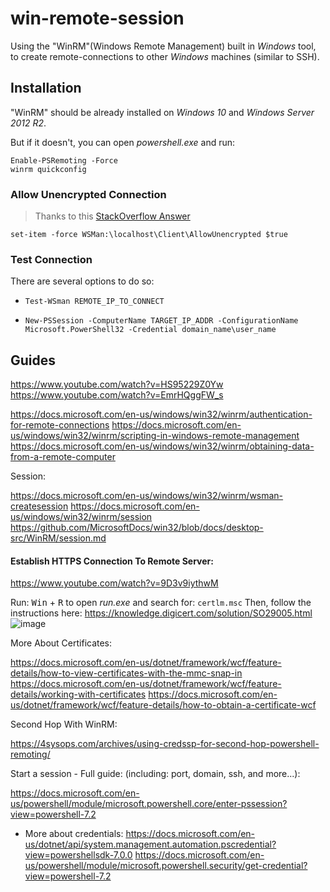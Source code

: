 # win-remote-session

Using the "WinRM"(Windows Remote Management) built in *Windows* tool,
to create remote-connections to other *Windows* machines (similar to SSH).

## Installation

"WinRM" should be already installed on *Windows 10* and *Windows Server 2012 R2*.

But if it doesn't, you can open *powershell.exe* and run:
```
Enable-PSRemoting -Force
winrm quickconfig
```

### Allow Unencrypted Connection

> Thanks to this [StackOverflow Answer](https://stackoverflow.com/questions/1469791/powershell-v2-remoting-how-do-you-enable-unencrypted-traffic)

```
set-item -force WSMan:\localhost\Client\AllowUnencrypted $true
```

### Test Connection

There are several options to do so:

- ```
  Test-WSman REMOTE_IP_TO_CONNECT
  ```
- ```
  New-PSSession -ComputerName TARGET_IP_ADDR -ConfigurationName Microsoft.PowerShell32 -Credential domain_name\user_name
  ```

## Guides
https://www.youtube.com/watch?v=HS95229Z0Yw
https://www.youtube.com/watch?v=EmrHQggFW_s

https://docs.microsoft.com/en-us/windows/win32/winrm/authentication-for-remote-connections
https://docs.microsoft.com/en-us/windows/win32/winrm/scripting-in-windows-remote-management
https://docs.microsoft.com/en-us/windows/win32/winrm/obtaining-data-from-a-remote-computer

Session:

https://docs.microsoft.com/en-us/windows/win32/winrm/wsman-createsession
https://docs.microsoft.com/en-us/windows/win32/winrm/session
https://github.com/MicrosoftDocs/win32/blob/docs/desktop-src/WinRM/session.md

#### Establish HTTPS Connection To Remote Server:

https://www.youtube.com/watch?v=9D3v9iythwM

Run:
<kbd>Win</kbd> + <kbd>R</kbd> to open *run.exe*
and search for:
`certlm.msc`
Then, follow the instructions here:
https://knowledge.digicert.com/solution/SO29005.html
![image](https://user-images.githubusercontent.com/70590583/161558038-127ada39-2d8a-4648-9bbf-b81c9c1ee645.png)

More About Certificates:

https://docs.microsoft.com/en-us/dotnet/framework/wcf/feature-details/how-to-view-certificates-with-the-mmc-snap-in
https://docs.microsoft.com/en-us/dotnet/framework/wcf/feature-details/working-with-certificates
https://docs.microsoft.com/en-us/dotnet/framework/wcf/feature-details/how-to-obtain-a-certificate-wcf

Second Hop With WinRM:

https://4sysops.com/archives/using-credssp-for-second-hop-powershell-remoting/

Start a session - Full guide: (including: port, domain, ssh, and more...):

https://docs.microsoft.com/en-us/powershell/module/microsoft.powershell.core/enter-pssession?view=powershell-7.2

- More about credentials:
  https://docs.microsoft.com/en-us/dotnet/api/system.management.automation.pscredential?view=powershellsdk-7.0.0
  https://docs.microsoft.com/en-us/powershell/module/microsoft.powershell.security/get-credential?view=powershell-7.2